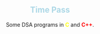 <div align="center">
<h2 style="color: lightblue">Time Pass</h2>
<p>Some DSA programs in <b style="color: yellow">C</b> and <b style="color: red">C++</b>.</p>
</div>

